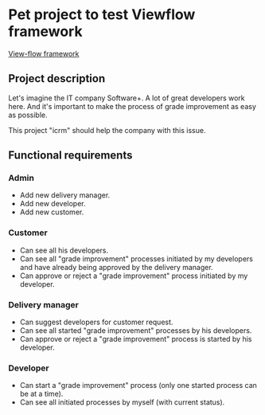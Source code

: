 # Pet project to test Viewflow framework

[View-flow framework](https://docs.viewflow.io/overview/index.html)

## Project description

Let's imagine the IT company Software+. A lot of great developers work here.
And it's important to make the process of grade improvement as easy as possible.

This project "icrm" should help the company with this issue.

## Functional requirements

### Admin
- Add new delivery manager.
- Add new developer.
- Add new customer.


### Customer
- Can see all his developers.
- Can see all "grade improvement" processes initiated by my developers and have already being approved by the delivery manager.
- Can approve or reject a "grade improvement" process initiated by my developer.


### Delivery manager
- Can suggest developers for customer request.
- Can see all started "grade improvement" processes by his developers.
- Can approve or reject a "grade improvement" process is started by his developer.


### Developer
- Can start a "grade improvement" process (only one started process can be at a time).
- Can see all initiated processes by myself (with current status).